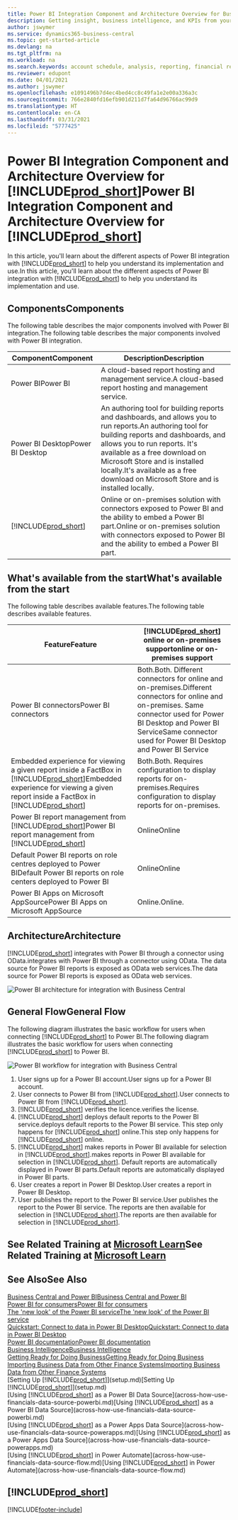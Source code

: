 ```yaml
---
title: Power BI Integration Component and Architecture Overview for Business Central| Microsoft Docs
description: Getting insight, business intelligence, and KPIs from your Business Central data is easy with the Business Central apps for Power BI.
author: jswymer
ms.service: dynamics365-business-central
ms.topic: get-started-article
ms.devlang: na
ms.tgt_pltfrm: na
ms.workload: na
ms.search.keywords: account schedule, analysis, reporting, financial report, business intelligence, KPI
ms.reviewer: edupont
ms.date: 04/01/2021
ms.author: jswymer
ms.openlocfilehash: e1091496b7d4ec4bed4cc8c49fa1e2e00a336a3c
ms.sourcegitcommit: 766e2840fd16efb901d211d7fa64d96766ac99d9
ms.translationtype: HT
ms.contentlocale: en-CA
ms.lasthandoff: 03/31/2021
ms.locfileid: "5777425"
---
```

# <a name="power-bi-integration-component-and-architecture-overview-for-prod_short"></a><span data-ttu-id="046be-103">Power BI Integration Component and Architecture Overview for [!INCLUDE[prod_short](includes/prod_short.md)]</span><span class="sxs-lookup"><span data-stu-id="046be-103">Power BI Integration Component and Architecture Overview for [!INCLUDE[prod_short](includes/prod_short.md)]</span></span>

<span data-ttu-id="046be-104">In this article, you'll learn about the different aspects of Power BI integration with [!INCLUDE[prod_short](includes/prod_short.md)] to help you understand its implementation and use.</span><span class="sxs-lookup"><span data-stu-id="046be-104">In this article, you'll learn about the different aspects of Power BI integration with [!INCLUDE[prod_short](includes/prod_short.md)] to help you understand its implementation and use.</span></span>

## <a name="components"></a><span data-ttu-id="046be-105">Components</span><span class="sxs-lookup"><span data-stu-id="046be-105">Components</span></span>

<span data-ttu-id="046be-106">The following table describes the major components involved with Power BI integration.</span><span class="sxs-lookup"><span data-stu-id="046be-106">The following table describes the major components involved with Power BI integration.</span></span>

|<span data-ttu-id="046be-107">Component</span><span class="sxs-lookup"><span data-stu-id="046be-107">Component</span></span>|<span data-ttu-id="046be-108">Description</span><span class="sxs-lookup"><span data-stu-id="046be-108">Description</span></span>|
|---------|-----------|
|<span data-ttu-id="046be-109">Power BI</span><span class="sxs-lookup"><span data-stu-id="046be-109">Power BI</span></span>|<span data-ttu-id="046be-110">A cloud-based report hosting and management service.</span><span class="sxs-lookup"><span data-stu-id="046be-110">A cloud-based report hosting and management service.</span></span>|
|<span data-ttu-id="046be-111">Power BI Desktop</span><span class="sxs-lookup"><span data-stu-id="046be-111">Power BI Desktop</span></span>|<span data-ttu-id="046be-112">An authoring tool for building reports and dashboards, and allows you to run reports.</span><span class="sxs-lookup"><span data-stu-id="046be-112">An authoring tool for building reports and dashboards, and allows you to run reports.</span></span> <span data-ttu-id="046be-113">It's available as a free download on Microsoft Store and is installed locally.</span><span class="sxs-lookup"><span data-stu-id="046be-113">It's available as a free download on Microsoft Store and is installed locally.</span></span>|
|[!INCLUDE[prod_short](includes/prod_short.md)]|<span data-ttu-id="046be-114">Online or on-premises solution with connectors exposed to Power BI and the ability to embed a Power BI part.</span><span class="sxs-lookup"><span data-stu-id="046be-114">Online or on-premises solution with connectors exposed to Power BI and the ability to embed a Power BI part.</span></span>|

## <a name="whats-available-from-the-start"></a><span data-ttu-id="046be-115">What's available from the start</span><span class="sxs-lookup"><span data-stu-id="046be-115">What's available from the start</span></span>

<span data-ttu-id="046be-116">The following table describes available features.</span><span class="sxs-lookup"><span data-stu-id="046be-116">The following table describes available features.</span></span>

|<span data-ttu-id="046be-117">Feature</span><span class="sxs-lookup"><span data-stu-id="046be-117">Feature</span></span>|[!INCLUDE[prod_short](includes/prod_short.md)] <span data-ttu-id="046be-118">online or on-premises support</span><span class="sxs-lookup"><span data-stu-id="046be-118">online or on-premises support</span></span>|
|-------|---------------------|
|<span data-ttu-id="046be-119">Power BI connectors</span><span class="sxs-lookup"><span data-stu-id="046be-119">Power BI connectors</span></span>|<span data-ttu-id="046be-120">Both.</span><span class="sxs-lookup"><span data-stu-id="046be-120">Both.</span></span> <span data-ttu-id="046be-121">Different connectors for online and on-premises.</span><span class="sxs-lookup"><span data-stu-id="046be-121">Different connectors for online and on-premises.</span></span> <span data-ttu-id="046be-122">Same connector used for Power BI Desktop and Power BI Service</span><span class="sxs-lookup"><span data-stu-id="046be-122">Same connector used for Power BI Desktop and Power BI Service</span></span> |
|<span data-ttu-id="046be-123">Embedded experience for viewing a given report inside a FactBox in [!INCLUDE[prod_short](includes/prod_short.md)]</span><span class="sxs-lookup"><span data-stu-id="046be-123">Embedded experience for viewing a given report inside a FactBox in [!INCLUDE[prod_short](includes/prod_short.md)]</span></span>|<span data-ttu-id="046be-124">Both.</span><span class="sxs-lookup"><span data-stu-id="046be-124">Both.</span></span> <span data-ttu-id="046be-125">Requires configuration to display reports for on-premises.</span><span class="sxs-lookup"><span data-stu-id="046be-125">Requires configuration to display reports for on-premises.</span></span>|
|<span data-ttu-id="046be-126">Power BI report management from [!INCLUDE[prod_short](includes/prod_short.md)]</span><span class="sxs-lookup"><span data-stu-id="046be-126">Power BI report management from [!INCLUDE[prod_short](includes/prod_short.md)]</span></span>|<span data-ttu-id="046be-127">Online</span><span class="sxs-lookup"><span data-stu-id="046be-127">Online</span></span>|
|<span data-ttu-id="046be-128">Default Power BI reports on role centres deployed to Power BI</span><span class="sxs-lookup"><span data-stu-id="046be-128">Default Power BI reports on role centers deployed to Power BI</span></span>|<span data-ttu-id="046be-129">Online</span><span class="sxs-lookup"><span data-stu-id="046be-129">Online</span></span>|
|<span data-ttu-id="046be-130">Power BI Apps on Microsoft AppSource</span><span class="sxs-lookup"><span data-stu-id="046be-130">Power BI Apps on Microsoft AppSource</span></span>|<span data-ttu-id="046be-131">Online.</span><span class="sxs-lookup"><span data-stu-id="046be-131">Online.</span></span>|

## <a name="architecture"></a><span data-ttu-id="046be-132">Architecture</span><span class="sxs-lookup"><span data-stu-id="046be-132">Architecture</span></span>

[!INCLUDE[prod_short](includes/prod_short.md)] <span data-ttu-id="046be-133">integrates with Power BI through a connector using OData.</span><span class="sxs-lookup"><span data-stu-id="046be-133">integrates with Power BI through a connector using OData.</span></span> <span data-ttu-id="046be-134">The data source for Power BI reports is exposed as OData web services.</span><span class="sxs-lookup"><span data-stu-id="046be-134">The data source for Power BI reports is exposed as OData web services.</span></span>

![Power BI architecture for integration with Business Central](./media/power-bi-architecture.png)

## <a name="general-flow"></a><span data-ttu-id="046be-136">General Flow</span><span class="sxs-lookup"><span data-stu-id="046be-136">General Flow</span></span>

<span data-ttu-id="046be-137">The following diagram illustrates the basic workflow for users when connecting [!INCLUDE[prod_short](includes/prod_short.md)] to Power BI.</span><span class="sxs-lookup"><span data-stu-id="046be-137">The following diagram illustrates the basic workflow for users when connecting [!INCLUDE[prod_short](includes/prod_short.md)] to Power BI.</span></span>

![Power BI workflow  for integration with Business Central](./media/power-bi-flow.png)

1. <span data-ttu-id="046be-139">User signs up for a Power BI account.</span><span class="sxs-lookup"><span data-stu-id="046be-139">User signs up for a Power BI account.</span></span>
2. <span data-ttu-id="046be-140">User connects to Power BI from [!INCLUDE[prod_short](includes/prod_short.md)].</span><span class="sxs-lookup"><span data-stu-id="046be-140">User connects to Power BI from [!INCLUDE[prod_short](includes/prod_short.md)].</span></span>
3. [!INCLUDE[prod_short](includes/prod_short.md)] <span data-ttu-id="046be-141">verifies the licence.</span><span class="sxs-lookup"><span data-stu-id="046be-141">verifies the license.</span></span>
4. [!INCLUDE[prod_short](includes/prod_short.md)] <span data-ttu-id="046be-142">deploys default reports to the Power BI service.</span><span class="sxs-lookup"><span data-stu-id="046be-142">deploys default reports to the Power BI service.</span></span> <span data-ttu-id="046be-143">This step only happens for [!INCLUDE[prod_short](includes/prod_short.md)] online.</span><span class="sxs-lookup"><span data-stu-id="046be-143">This step only happens for [!INCLUDE[prod_short](includes/prod_short.md)] online.</span></span>
5. [!INCLUDE[prod_short](includes/prod_short.md)] <span data-ttu-id="046be-144">makes reports in Power BI available for selection in [!INCLUDE[prod_short](includes/prod_short.md)].</span><span class="sxs-lookup"><span data-stu-id="046be-144">makes reports in Power BI available for selection in [!INCLUDE[prod_short](includes/prod_short.md)].</span></span> <span data-ttu-id="046be-145">Default reports are automatically displayed in Power BI parts.</span><span class="sxs-lookup"><span data-stu-id="046be-145">Default reports are automatically displayed in Power BI parts.</span></span>
6. <span data-ttu-id="046be-146">User creates a report in Power BI Desktop.</span><span class="sxs-lookup"><span data-stu-id="046be-146">User creates a report in Power BI Desktop.</span></span>
7. <span data-ttu-id="046be-147">User publishes the report to the Power BI service.</span><span class="sxs-lookup"><span data-stu-id="046be-147">User publishes the report to the Power BI service.</span></span> <span data-ttu-id="046be-148">The reports are then available for selection in [!INCLUDE[prod_short](includes/prod_short.md)].</span><span class="sxs-lookup"><span data-stu-id="046be-148">The reports are then available for selection in [!INCLUDE[prod_short](includes/prod_short.md)].</span></span>

## <a name="see-related-training-at-microsoft-learn"></a><span data-ttu-id="046be-149">See Related Training at [Microsoft Learn](/learn/modules/configure-powerbi-excel-dynamics-365-business-central/index)</span><span class="sxs-lookup"><span data-stu-id="046be-149">See Related Training at [Microsoft Learn](/learn/modules/configure-powerbi-excel-dynamics-365-business-central/index)</span></span>

## <a name="see-also"></a><span data-ttu-id="046be-150">See Also</span><span class="sxs-lookup"><span data-stu-id="046be-150">See Also</span></span>

[<span data-ttu-id="046be-151">Business Central and Power BI</span><span class="sxs-lookup"><span data-stu-id="046be-151">Business Central and Power BI</span></span>](admin-powerbi.md)  
[<span data-ttu-id="046be-152">Power BI for consumers</span><span class="sxs-lookup"><span data-stu-id="046be-152">Power BI for consumers</span></span>](/power-bi/consumer/end-user-consumer)  
[<span data-ttu-id="046be-153">The 'new look' of the Power BI service</span><span class="sxs-lookup"><span data-stu-id="046be-153">The 'new look' of the Power BI service</span></span>](/power-bi/service-new-look)  
[<span data-ttu-id="046be-154">Quickstart: Connect to data in Power BI Desktop</span><span class="sxs-lookup"><span data-stu-id="046be-154">Quickstart: Connect to data in Power BI Desktop</span></span>](/power-bi/desktop-quickstart-connect-to-data)  
[<span data-ttu-id="046be-155">Power BI documentation</span><span class="sxs-lookup"><span data-stu-id="046be-155">Power BI documentation</span></span>](/power-bi/)  
[<span data-ttu-id="046be-156">Business Intelligence</span><span class="sxs-lookup"><span data-stu-id="046be-156">Business Intelligence</span></span>](bi.md)  
[<span data-ttu-id="046be-157">Getting Ready for Doing Business</span><span class="sxs-lookup"><span data-stu-id="046be-157">Getting Ready for Doing Business</span></span>](ui-get-ready-business.md)  
[<span data-ttu-id="046be-158">Importing Business Data from Other Finance Systems</span><span class="sxs-lookup"><span data-stu-id="046be-158">Importing Business Data from Other Finance Systems</span></span>](across-import-data-configuration-packages.md)  
<span data-ttu-id="046be-159">[Setting Up [!INCLUDE[prod_short](includes/prod_short.md)]](setup.md)</span><span class="sxs-lookup"><span data-stu-id="046be-159">[Setting Up [!INCLUDE[prod_short](includes/prod_short.md)]](setup.md)</span></span>  
<span data-ttu-id="046be-160">[Using [!INCLUDE[prod_short](includes/prod_short.md)] as a Power BI Data Source](across-how-use-financials-data-source-powerbi.md)</span><span class="sxs-lookup"><span data-stu-id="046be-160">[Using [!INCLUDE[prod_short](includes/prod_short.md)] as a Power BI Data Source](across-how-use-financials-data-source-powerbi.md)</span></span>  
<span data-ttu-id="046be-161">[Using [!INCLUDE[prod_short](includes/prod_short.md)] as a Power Apps Data Source](across-how-use-financials-data-source-powerapps.md)</span><span class="sxs-lookup"><span data-stu-id="046be-161">[Using [!INCLUDE[prod_short](includes/prod_short.md)] as a Power Apps Data Source](across-how-use-financials-data-source-powerapps.md)</span></span>  
<span data-ttu-id="046be-162">[Using [!INCLUDE[prod_short](includes/prod_short.md)] in Power Automate](across-how-use-financials-data-source-flow.md)</span><span class="sxs-lookup"><span data-stu-id="046be-162">[Using [!INCLUDE[prod_short](includes/prod_short.md)] in Power Automate](across-how-use-financials-data-source-flow.md)</span></span>  

## [!INCLUDE[prod_short](includes/free_trial_md.md)]  


[!INCLUDE[footer-include](includes/footer-banner.md)]